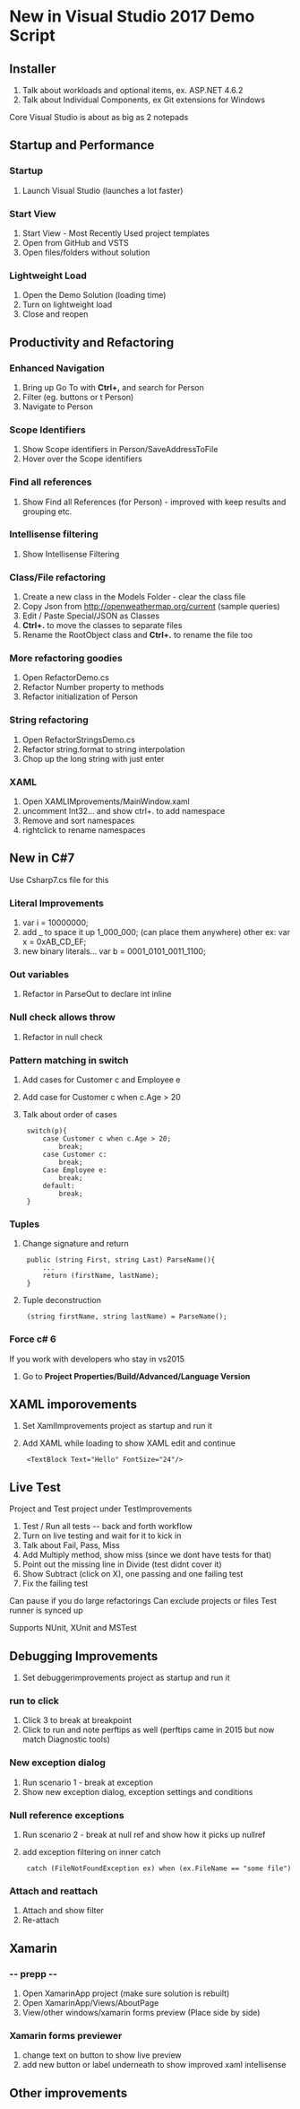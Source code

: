 # New in Visual Studio 2017 Demo Script #
## Installer ##
1. Talk about workloads and optional items, ex. ASP.NET 4.6.2
2. Talk about Individual Components, ex Git extensions for Windows

Core Visual Studio is about as big as 2 notepads

## Startup and Performance ##

### Startup ###
1. Launch Visual Studio (launches a lot faster)
### Start View ###
1. Start View - Most Recently Used project templates
2. Open from GitHub and VSTS
3. Open files/folders without solution
### Lightweight Load ###
1. Open the Demo Solution (loading time)
2. Turn on lightweight load 
3. Close and reopen

## Productivity and Refactoring ##

### Enhanced Navigation ###
1. Bring up Go To with **Ctrl+,** and search for Person
2. Filter (eg. buttons or t Person)
3. Navigate to Person
### Scope Identifiers ###
1. Show Scope identifiers in Person/SaveAddressToFile
2. Hover over the Scope identifiers
### Find all references ###
1. Show Find all References (for Person) - improved with keep results and grouping etc.
### Intellisense filtering ###
1. Show Intellisense Filtering
### Class/File refactoring ###
1. Create a new class in the Models Folder - clear the class file
2. Copy Json from http://openweathermap.org/current (sample queries)
3. Edit / Paste Special/JSON as Classes
4. **Ctrl+.** to move the classes to separate files
5. Rename the RootObject class and **Ctrl+.** to rename the file too
### More refactoring goodies ###
1. Open RefactorDemo.cs
2. Refactor Number property to methods
3. Refactor initialization of Person
### String refactoring ###
1. Open RefactorStringsDemo.cs
2. Refactor string.format to string interpolation
3. Chop up the long string with just enter
### XAML ###
1. Open XAMLIMprovements/MainWindow.xaml
2. uncomment Int32... and show ctrl+. to add namespace
3. Remove and sort namespaces
4. rightclick to rename namespaces

## New in C#7 ##

Use Csharp7.cs file for this

### Literal Improvements ###

1. var i = 10000000;
2. add _ to space it up 1_000_000; (can place them anywhere)
other ex: var x = 0xAB_CD_EF;
3. new binary literals... var b = 0001_0101_0011_1100;

### Out variables ###
1. Refactor in ParseOut to declare int inline

### Null check allows throw ###
1. Refactor in null check

### Pattern matching in switch ###
1. Add cases for Customer c and Employee e
2. Add case for Customer c when c.Age > 20
3. Talk about order of cases

        switch(p){
            case Customer c when c.Age > 20;
                break;
            case Customer c:
                break;
            Case Employee e:
                break;
            default:
                break;
        }

### Tuples ###
1. Change signature and return

        public (string First, string Last) ParseName(){
            ...
            return (firstName, lastName);
        }

2. Tuple deconstruction

        (string firstName, string lastName) = ParseName();


### Force c# 6 ###
If you work with developers who stay in vs2015

1. Go to **Project Properties/Build/Advanced/Language Version** 

## XAML imporovements ##

1. Set XamlImprovements project as startup and run it
2. Add XAML while loading to show XAML edit and continue

        <TextBlock Text="Hello" FontSize="24"/>

## Live Test ##

Project and Test project under TestImprovements

1. Test / Run all tests -- back and forth workflow
2. Turn on live testing and wait for it to kick in
3. Talk about Fail, Pass, Miss
4. Add Multiply method, show miss (since we dont have tests for that)
5. Point out the missing line in Divide (test didnt cover it)
6. Show Subtract (click on X), one passing and one failing test
7. Fix the failing test

Can pause if you do large refactorings
Can exclude projects or files
Test runner is synced up

Supports NUnit, XUnit and MSTest

## Debugging Improvements ##

1. Set debuggerimprovements project as startup and run it

### run to click ###
1. Click 3 to break at breakpoint
2. Click to run and note perftips as well (perftips came in 2015 but now match Diagnostic tools)

### New exception dialog ### 
1. Run scenario 1 - break at exception
2. Show new exception dialog, exception settings and conditions

### Null reference exceptions ###
1. Run scenario 2 - break at null ref and show how it picks up nullref
2. add exception filtering on inner catch

        catch (FileNotFoundException ex) when (ex.FileName == "some file")

### Attach and reattach ###
1. Attach and show filter
2. Re-attach

## Xamarin ##

### -- prepp -- ###
1. Open XamarinApp project (make sure solution is rebuilt)
2. Open XamarinApp/Views/AboutPage
3. View/other windows/xamarin forms preview (Place side by side)

### Xamarin forms previewer ###
1. change text on button to show live preview
2. add new button or label underneath to show improved xaml intellisense

## Other improvements ##